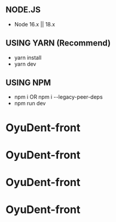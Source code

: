 ## NODE.JS

- Node 16.x || 18.x

## USING YARN (Recommend)

- yarn install
- yarn dev

## USING NPM

- npm i OR npm i --legacy-peer-deps
- npm run dev
# OyuDent-front
# OyuDent-front
# OyuDent-front
# OyuDent-front
